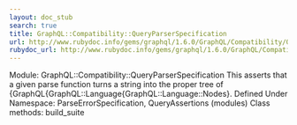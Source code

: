 ```yaml
---
layout: doc_stub
search: true
title: GraphQL::Compatibility::QueryParserSpecification
url: http://www.rubydoc.info/gems/graphql/1.6.0/GraphQL/Compatibility/QueryParserSpecification
rubydoc_url: http://www.rubydoc.info/gems/graphql/1.6.0/GraphQL/Compatibility/QueryParserSpecification
---
```


Module: GraphQL::Compatibility::QueryParserSpecification
This asserts that a given parse function turns a string into the
proper tree of {GraphQL{GraphQL::Language{GraphQL::Language::Nodes}.
Defined Under Namespace:
ParseErrorSpecification, QueryAssertions (modules)
Class methods:
build_suite

